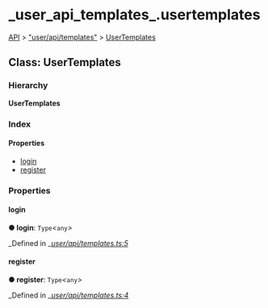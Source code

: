 # \_user\_api\_templates\_.usertemplates

[API](../../api-1.md) &gt; ["user/api/templates"](../modules/_user_api_templates_.md) &gt; [UserTemplates](_user_api_templates_.usertemplates.md)

## Class: UserTemplates

### Hierarchy

**UserTemplates**

### Index

#### Properties

* [login](_user_api_templates_.usertemplates.md#login)
* [register](_user_api_templates_.usertemplates.md#register)

### Properties

#### login

**● login**: `Type`_&lt;_`any`_&gt;_

_Defined in _[_user/api/templates.ts:5_](https://github.com/authumn/authumn-angular/blob/93ce399/projects/authumn-angular/src/user/api/templates.ts#L5)

#### register

**● register**: `Type`_&lt;_`any`_&gt;_

_Defined in _[_user/api/templates.ts:4_](https://github.com/authumn/authumn-angular/blob/93ce399/projects/authumn-angular/src/user/api/templates.ts#L4)

